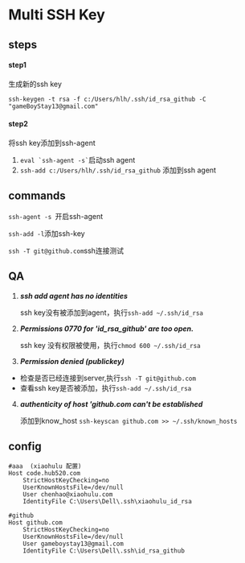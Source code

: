 # Multi SSH Key

## steps
#### step1
生成新的ssh key


`ssh-keygen -t rsa -f c:/Users/hlh/.ssh/id_rsa_github -C "gameBoyStay13@gmail.com" `

#### step2
将ssh key添加到ssh-agent
1. ``` eval `ssh-agent -s` ```启动ssh agent
2. `ssh-add c:/Users/hlh/.ssh/id_rsa_github` 添加到ssh agent



## commands
`ssh-agent -s `开启ssh-agent

`ssh-add -l`添加ssh-key

`ssh -T git@github.com`ssh连接测试


## QA
1. ***ssh add agent has no identities***

   ssh key没有被添加到agent，执行`ssh-add ~/.ssh/id_rsa`

2. ***Permissions 0770 for 'id_rsa_github' are too open.***

   ssh key 没有权限被使用，执行`chmod 600 ~/.ssh/id_rsa`

3.  ***Permission denied (publickey)*** 

 - 检查是否已经连接到server,执行`ssh -T git@github.com`
 - 查看ssh key是否被添加，执行`ssh-add ~/.ssh/id_rsa`

4. ***authenticity of host 'github.com can't be established***

   添加到know_host `ssh-keyscan github.com >> ~/.ssh/known_hosts`


## config
    #aaa  (xiaohulu 配置)
    Host code.hub520.com
        StrictHostKeyChecking=no
        UserKnownHostsFile=/dev/null
        User chenhao@xiaohulu.com
        IdentityFile C:\Users\Dell\.ssh\xiaohulu_id_rsa 

    #github 
    Host github.com
        StrictHostKeyChecking=no
        UserKnownHostsFile=/dev/null
        User gameboystay13@gmail.com
        IdentityFile C:\Users\Dell\.ssh\id_rsa_github 